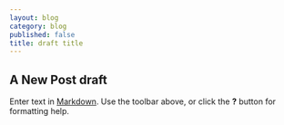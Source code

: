 ```yaml
---
layout: blog
category: blog
published: false
title: draft title
---
```


## A New Post draft

Enter text in [Markdown](http://daringfireball.net/projects/markdown/). Use the toolbar above, or click the **?** button for formatting help.
